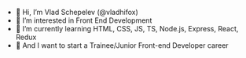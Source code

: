 - 👋 Hi, I’m Vlad Schepelev (@vladhifox)
- 👀 I’m interested in Front End Development
- 🌱 I’m currently learning HTML, CSS, JS, TS, Node.js, Express, React, Redux
- 🚀 And I want to start a Trainee/Junior Front-end Developer career
